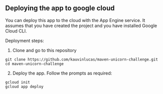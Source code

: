 ## Deploying the app to google cloud

You can deploy this app to the cloud with the App Engine service. It assumes that you have created the project and you have installed Google Cloud CLI.

Deployment steps:

1. Clone and go to this repository
```
git clone https://github.com/kauvinlucas/maven-unicorn-challenge.git
cd maven-unicorn-challenge
```

2. Deploy the app. Follow the prompts as required:
```
gcloud init
gcloud app deploy
```